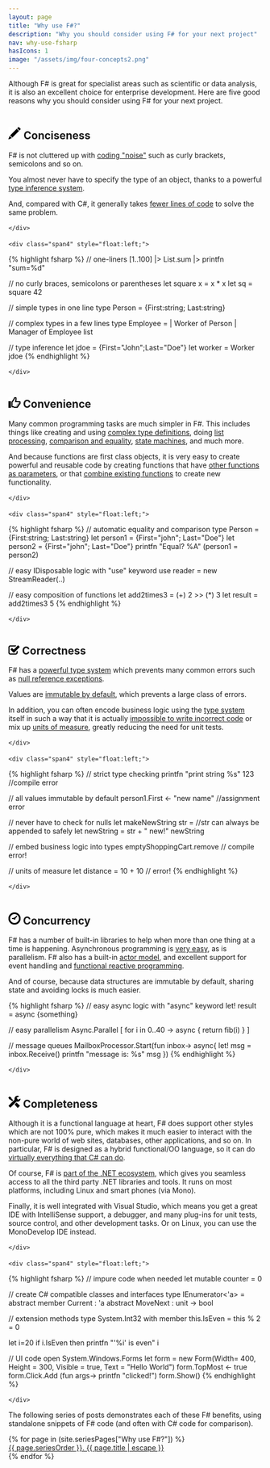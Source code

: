 ```yaml
---
layout: page
title: "Why use F#?"
description: "Why you should consider using F# for your next project"
nav: why-use-fsharp
hasIcons: 1
image: "/assets/img/four-concepts2.png"
---
```


Although F# is great for specialist areas such as scientific or data analysis, it is also an excellent choice for enterprise development. Here are five good reasons why you should consider using F# for  your next project. 

<div class="row">  
    <div class="span4" style="float:right;">
<h2><img src="/assets/img/glyphicons/glyphicons_030_pencil.png" class="bs-icon"> Conciseness</h2>

<p>
F# is not cluttered up with <a href="/posts/fvsc-sum-of-squares/">coding "noise"</a> such as curly brackets, semicolons and so on. 
</p>
<p>
You almost never have to specify the type of an object, thanks to a powerful <a href="/posts/conciseness-type-inference/">type inference system</a>. 
</p>
<p>
And, compared with C#, it generally takes <a href="/posts/fvsc-download/">fewer lines of code</a> to solve the same problem.
</p>

	</div>

    <div class="span4" style="float:left;">

{% highlight fsharp %}
// one-liners
[1..100] |> List.sum |> printfn "sum=%d"

// no curly braces, semicolons or parentheses
let square x = x * x
let sq = square 42 

// simple types in one line
type Person = {First:string; Last:string}

// complex types in a few lines
type Employee = 
  | Worker of Person
  | Manager of Employee list

// type inference
let jdoe = {First="John";Last="Doe"}
let worker = Worker jdoe
{% endhighlight %}

	</div>
    
</div>

<div class="row">  
    <div class="span4" style="float:right;">
<h2><img src="/assets/img/glyphicons/glyphicons_343_thumbs_up.png" class="bs-icon"> Convenience</h2>

<p>
Many common programming tasks are much simpler in F#.  This includes things like creating and using <a href="/posts/conciseness-type-definitions/">complex type definitions</a>, doing <a href="/posts/conciseness-extracting-boilerplate/">list processing</a>, <a href="/posts/convenience-types/">comparison and equality</a>, <a href="/posts/designing-with-types-representing-states/">state machines</a>, and much more. 
</p>
<p>
And because functions are first class objects, it is very easy to create powerful and reusable code by creating functions that have <a href="/posts/conciseness-extracting-boilerplate/">other functions as parameters</a>, or that <a href="/posts/conciseness-functions-as-building-blocks/">combine existing functions</a> to create new functionality. 
</p>


	</div>
    
    <div class="span4" style="float:left;">
{% highlight fsharp %}
// automatic equality and comparison
type Person = {First:string; Last:string}
let person1 = {First="john"; Last="Doe"}
let person2 = {First="john"; Last="Doe"}
printfn "Equal? %A"  (person1 = person2)

// easy IDisposable logic with "use" keyword
use reader = new StreamReader(..)

// easy composition of functions
let add2times3 = (+) 2 >> (*) 3
let result = add2times3 5
{% endhighlight %}

	</div>

</div>

<div class="row">  
    <div class="span4" style="float:right;">
<h2><img src="/assets/img/glyphicons/glyphicons_150_check.png" class="bs-icon"> Correctness</h2>

<p>
F# has a <a href="/posts/correctness-type-checking/">powerful type system</a> which prevents many common errors such as <a href="/posts/the-option-type/#option-is-not-null">null reference exceptions</a>.
</p>
<p>
Values are <a href="/posts/correctness-immutability/">immutable by default</a>, which prevents a large class of errors.
</p>
<p>
In addition, you can often encode business logic using the <a href="/posts/correctness-exhaustive-pattern-matching/">type system</a> itself in such a way that it is actually <a href="/posts/designing-for-correctness/">impossible to write incorrect code</a> or mix up <a href="/posts/units-of-measure/">units of measure</a>, greatly reducing the need for unit tests.   
</p>

	</div>

    <div class="span4" style="float:left;">
{% highlight fsharp %}
// strict type checking
printfn "print string %s" 123 //compile error

// all values immutable by default
person1.First <- "new name"  //assignment error 

// never have to check for nulls
let makeNewString str = 
   //str can always be appended to safely
   let newString = str + " new!"
   newString

// embed business logic into types
emptyShoppingCart.remove   // compile error!

// units of measure
let distance = 10<m> + 10<ft> // error!
{% endhighlight %}

	</div>
</div>


<div class="row">  
    <div class="span4" style="float:right;">
<h2><img src="/assets/img/glyphicons/glyphicons_054_clock.png" class="bs-icon"> Concurrency</h2>

<p>
F# has a number of built-in libraries to help when more than one thing at a time is happening. Asynchronous programming is <a href="/posts/concurrency-async-and-parallel/">very easy</a>, as is parallelism. F# also has a built-in <a href="/posts/concurrency-actor-model/">actor model</a>, and excellent support for event handling and <a href="/posts/concurrency-reactive/">functional reactive programming</a>. 
</p>
<p>
And of course, because data structures are immutable by default, sharing state and avoiding locks is much easier.
</p>
	</div>

    <div class="span4" style="float:left;">
{% highlight fsharp %}
// easy async logic with "async" keyword
let! result = async {something}

// easy parallelism
Async.Parallel [ for i in 0..40 -> 
      async { return fib(i) } ]

// message queues
MailboxProcessor.Start(fun inbox-> async{
	let! msg = inbox.Receive()
	printfn "message is: %s" msg
	})
{% endhighlight %}

	</div>
</div>	

<div class="row">  
    <div class="span4" style="float:right;">
<h2><img src="/assets/img/glyphicons/glyphicons_280_settings.png" class="bs-icon"> Completeness</h2>

<p>
Although it is a functional language at heart, F# does support other styles which are not 100% pure, which makes it much easier to interact with the non-pure world of web sites, databases, other applications, and so on. In particular, F# is designed as a hybrid functional/OO language, so it can do <a href="/posts/completeness-anything-csharp-can-do/">virtually everything that C# can do</a>.  
</p>
<p>
Of course, F# is <a href="/posts/completeness-seamless-dotnet-interop/">part of the .NET ecosystem</a>, which gives you seamless access to all the third party .NET libraries and tools. It runs on most platforms, including Linux and smart phones (via Mono).
</p>
<p>
Finally, it is well integrated with Visual Studio, which means you get a great IDE with IntelliSense support, a debugger, and many plug-ins for unit tests, source control, and other development tasks. Or on Linux, you can use the MonoDevelop IDE instead.
</p>

	</div>

    <div class="span4" style="float:left;">
{% highlight fsharp %}
// impure code when needed
let mutable counter = 0

// create C# compatible classes and interfaces
type IEnumerator<'a> = 
    abstract member Current : 'a
    abstract MoveNext : unit -> bool 

// extension methods
type System.Int32 with
    member this.IsEven = this % 2 = 0

let i=20
if i.IsEven then printfn "'%i' is even" i
	
// UI code
open System.Windows.Forms 
let form = new Form(Width= 400, Height = 300, 
   Visible = true, Text = "Hello World") 
form.TopMost <- true
form.Click.Add (fun args-> printfn "clicked!")
form.Show()
{% endhighlight %}

	</div>
	
</div>

The following series of posts demonstrates each of these F# benefits, using standalone snippets of F# code (and often with C# code for comparison).  

<div class="well">
	{% for page in (site.seriesPages["Why use F#?"]) %}
	<div><a href="{{ page.url }}/" title="{{ page.title | escape }}">{{ page.seriesOrder }}. {{ page.title | escape }}</a></div>
	{% endfor %}
</div>
